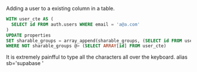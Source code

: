 Adding a user to a existing column in a table. 

```sql
WITH user_cte AS (
  SELECT id FROM auth.users WHERE email = 'a@a.com'
)
UPDATE properties
SET sharable_groups = array_append(sharable_groups, (SELECT id FROM user_cte))
WHERE NOT sharable_groups @> (SELECT ARRAY[id] FROM user_cte)
```

It is extremely painfful to type all the characters all over the keyboard. 
alias sb='supabase '